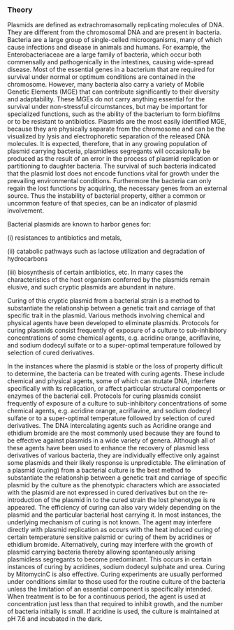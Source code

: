 ### Theory

Plasmids are defined as extrachromasomally replicating molecules of DNA. They are different from the chromosomal DNA and are present in bacteria. Bacteria are a large group of single-celled microorganisms, many of which cause infections and disease in animals and humans. For example, the Enterobacteriaceae are a large family of bacteria, which occur both commensally and pathogenically in the intestines, causing wide-spread disease. Most of the essential genes in a bacterium that are required for survival under normal or optimum conditions are contained in the chromosome. However, many bacteria also carry a variety of Mobile Genetic Elements (MGE) that can contribute significantly to their diversity and adaptability. These MGEs do not carry anything essential for the survival under non-stressful circumstances, but may be important for specialized functions, such as the ability of the bacterium to form biofilms or to be resistant to antibiotics. Plasmids are the most easily identified MGE, because they are physically separate from the chromosome and can be the visualized by lysis and electrophoretic separation of the released DNA molecules. It is expected, therefore, that in any growing population of plasmid carrying bacteria, plasmidless segregants will occasionally be produced as the result of an error in the process of plasmid replication or partitioning to daughter bacteria. The survival of such bacteria indicated that the plasmid lost does not encode functions vital for growth under the prevailing environmental conditions. Furthermore the bacteria can only regain the lost functions by acquiring, the necessary genes from an external source. Thus the instability of bacterial property, either a common or uncommon feature of that species, can be an indicator of plasmid involvement.

 

Bacterial plasmids are known to harbor genes for: 

  (i) resistances to antibiotics and metals, 
  
  (ii) catabolic pathways such as lactose utilization and degradation of hydrocarbons 
  
  (iii) biosynthesis of certain antibiotics, etc. In many cases the characteristics of the host organism conferred by the plasmids remain elusive, and such cryptic plasmids are abundant in nature. 
  
Curing of this cryptic plasmid from a bacterial strain is a method to substantiate the relationship between a genetic trait and carriage of that specific trait in the plasmid. Various methods involving chemical and physical agents have been developed to eliminate plasmids. Protocols for curing plasmids consist frequently of exposure of a culture to sub-inhibitory concentrations of some chemical agents, e.g. acridine orange, acriflavine, and sodium dodecyl sulfate or to a super-optimal temperature followed by selection of cured derivatives.


In the instances where the plasmid is stable or the loss of property difficult to determine, the bacteria can be treated with curing agents. These include chemical and physical agents, some of which can mutate DNA, interfere specifically with its replication, or affect particular structural components or enzymes of the bacterial cell. Protocols for curing plasmids consist frequently of exposure of a culture to sub-inhibitory concentrations of some chemical agents, e.g. acridine orange, acriflavine, and sodium dodecyl sulfate or to a super-optimal temperature followed by selection of cured derivatives. The DNA intercalating agents such as Acridine orange and ethidium bromide are the most commonly used because they are found to be effective against plasmids in a wide variety of genera. Although all of these agents have been used to enhance the recovery of plasmid less derivatives of various bacteria, they are individually effective only against some plasmids and their likely response is unpredictable. The elimination of a plasmid (curing) from a bacterial culture is the best method to substantiate the relationship between a genetic trait and carriage of specific plasmid by the culture as the phenotypic characters which are associated with the plasmid are not expressed in cured derivatives but on the re-introduction of the plasmid in to the cured strain the lost phenotype is re appeared. The efficiency of curing can also vary widely depending on the plasmid and the particular bacterial host carrying it. In most instances, the underlying mechanism of curing is not known. The agent may interfere directly with plasmid replication as occurs with the heat induced curing of certain temperature sensitive palsmid or curing of them by acridines or ethidium bromide. Alternatively, curing may interfere with the growth of plasmid carrying bacteria thereby allowing spontaneously arising plasmidless segregants to become predominant. This occurs in certain instances of curing by acridines, sodium dodecyl sulphate and urea. Curing by MitomycinC is also effective. Curing experiments are usually performed under conditions similar to those used for the routine culture of the bacteria unless the limitation of an essential component is specifically intended. When treatment is to be for a continuous period, the agent is used at concentration just less than that required to inhibit growth, and the number of bacteria initially is small. If acridine is used, the culture is maintained at pH 7.6 and incubated in the dark.

